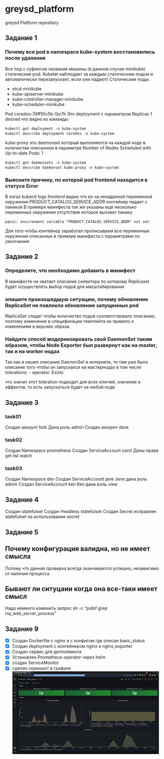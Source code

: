 # greysd_platform
greysd Platform repository

## Задание 1

### Почему все pod в namespace kube-system восстановились после удаления

Все под с суфиксом названия машины (в данном случае minikube) статические pod. Kubelet наблюдает за каждым статическим подом и автоматически перезапускает, если они падают)
Статические поды:
* etcd-minikube
* kube-apiserver-minikube
* kube-controller-manager-minikube
* kube-scheduler-minikube

Pod coredns-74ff55c5b-5jv7h Это deployment c параметром Replicas 1 desired что видно из команды:

```
kubectl get deployment -n kube-system
kubectl describe deployment coredns -n kube-system
```

kube-proxy это daemonset который выполняется на каждой ноде в количестве описанном в параметре
Number of Nodes Scheduled with Up-to-date Pods: 1

```
kubectl get daemonsets -n kube-system
kubectl describe daemonset kube-proxy -n kube-system
```

### Выясните причину, по которой pod  frontend  находится в статусе  Error

В логах kubectl logs frontend видно что из-за незаданной переменной окружения PRODUCT_CATALOG_SERVICE_ADDR контейнер падает с паникой
В примере манифеста так же указаны еще несколько переменных окружения отсутствие которое вызовет панику

```
panic: environment variable "PRODUCT_CATALOG_SERVICE_ADDR" not set
```

Для того чтобы контейнер заработал прописываем все переменные окружения описанные в примере манифеста с параметрами по умолчанию

## Задание 2

### Определите, что необходимо добавить в манифест

В манифесте не хватает описание селектора по которому Replicaset будет осуществлять выбор подов для масштабирования

###  опишите произошедшую ситуацию, почему обновление ReplicaSet не повлекло обновление запущенных pod

ReplicaSet следит чтобы количество подов соответствовало описанию, поэтому изменение в спецификации темплейта не привело к изменениям в версиях образа.

### Найдите способ модернизировать свой DaemonSet таким образом, чтобы Node Exporter был развернут как на master, так и на worker нодах

Так как я нашел описание DaemonSet в интернете, то там уже было описание того чтобы он запускался на мастернодах в том числе
      tolerations:
      - operator: Exists

что значит этот toleration подходит для всех ключей, значение и эффектов, то есть запускаться будет на любой ноде

## Задание 3

### task01
Создан аккаунт bob
Дана роль admin
Создан аккаунт dave
### task02
Создан Namespace prometheus
Создан ServiceAccount carol
Даны права get list watch
### task03
Создан Namespace dev
Создан ServiceAccount jane
Jane дана роль admin
Создан ServiceAccount ken
Ken дана роль view


## Задание 4

Создан statefulset
Создан Headless statefulset
Создан Secret
исправлен statefulset на использование secret

## Задание 5

## Почему конфигурация валидна, но не имеет смысла

Потому что данная проверка всегда оканчивается успешно, независимо от наличия процесса

## Бывают ли ситуцаии когда она все-таки имеет смысл

Надо немного изменить запрос sh -c "pidof grep my_web_server_process"

## Задание 9

- [x] Создан Dockerfile с nginx и с конфигом где описан basic_status
- [x] Создан deployment с контейнером nginx и nginx_exporter
- [x] Создан сервис для деплоймента
- [x] Установлен Prometheus-operator через helm
- [x] создан ServiceMоnitor
- [x] сделан скриншот в графане
![Screenshot](kubernetes-monitoring/images/screenshot.png)
